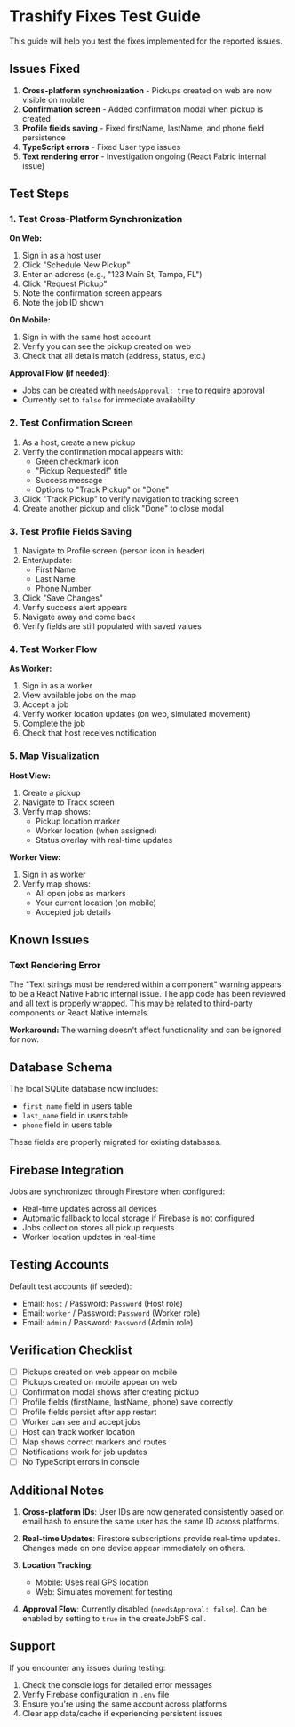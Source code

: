 # Trashify Fixes Test Guide

This guide will help you test the fixes implemented for the reported issues.

## Issues Fixed

1. **Cross-platform synchronization** - Pickups created on web are now visible on mobile
2. **Confirmation screen** - Added confirmation modal when pickup is created
3. **Profile fields saving** - Fixed firstName, lastName, and phone field persistence
4. **TypeScript errors** - Fixed User type issues
5. **Text rendering error** - Investigation ongoing (React Fabric internal issue)

## Test Steps

### 1. Test Cross-Platform Synchronization

**On Web:**
1. Sign in as a host user
2. Click "Schedule New Pickup"
3. Enter an address (e.g., "123 Main St, Tampa, FL")
4. Click "Request Pickup"
5. Note the confirmation screen appears
6. Note the job ID shown

**On Mobile:**
1. Sign in with the same host account
2. Verify you can see the pickup created on web
3. Check that all details match (address, status, etc.)

**Approval Flow (if needed):**
- Jobs can be created with `needsApproval: true` to require approval
- Currently set to `false` for immediate availability

### 2. Test Confirmation Screen

1. As a host, create a new pickup
2. Verify the confirmation modal appears with:
   - Green checkmark icon
   - "Pickup Requested!" title
   - Success message
   - Options to "Track Pickup" or "Done"
3. Click "Track Pickup" to verify navigation to tracking screen
4. Create another pickup and click "Done" to close modal

### 3. Test Profile Fields Saving

1. Navigate to Profile screen (person icon in header)
2. Enter/update:
   - First Name
   - Last Name  
   - Phone Number
3. Click "Save Changes"
4. Verify success alert appears
5. Navigate away and come back
6. Verify fields are still populated with saved values

### 4. Test Worker Flow

**As Worker:**
1. Sign in as a worker
2. View available jobs on the map
3. Accept a job
4. Verify worker location updates (on web, simulated movement)
5. Complete the job
6. Check that host receives notification

### 5. Map Visualization

**Host View:**
1. Create a pickup
2. Navigate to Track screen
3. Verify map shows:
   - Pickup location marker
   - Worker location (when assigned)
   - Status overlay with real-time updates

**Worker View:**
1. Sign in as worker
2. Verify map shows:
   - All open jobs as markers
   - Your current location (on mobile)
   - Accepted job details

## Known Issues

### Text Rendering Error
The "Text strings must be rendered within a <Text> component" warning appears to be a React Native Fabric internal issue. The app code has been reviewed and all text is properly wrapped. This may be related to third-party components or React Native internals.

**Workaround:** The warning doesn't affect functionality and can be ignored for now.

## Database Schema

The local SQLite database now includes:
- `first_name` field in users table
- `last_name` field in users table  
- `phone` field in users table

These fields are properly migrated for existing databases.

## Firebase Integration

Jobs are synchronized through Firestore when configured:
- Real-time updates across all devices
- Automatic fallback to local storage if Firebase is not configured
- Jobs collection stores all pickup requests
- Worker location updates in real-time

## Testing Accounts

Default test accounts (if seeded):
- Email: `host` / Password: `Password` (Host role)
- Email: `worker` / Password: `Password` (Worker role)
- Email: `admin` / Password: `Password` (Admin role)

## Verification Checklist

- [ ] Pickups created on web appear on mobile
- [ ] Pickups created on mobile appear on web
- [ ] Confirmation modal shows after creating pickup
- [ ] Profile fields (firstName, lastName, phone) save correctly
- [ ] Profile fields persist after app restart
- [ ] Worker can see and accept jobs
- [ ] Host can track worker location
- [ ] Map shows correct markers and routes
- [ ] Notifications work for job updates
- [ ] No TypeScript errors in console

## Additional Notes

1. **Cross-platform IDs**: User IDs are now generated consistently based on email hash to ensure the same user has the same ID across platforms.

2. **Real-time Updates**: Firestore subscriptions provide real-time updates. Changes made on one device appear immediately on others.

3. **Location Tracking**: 
   - Mobile: Uses real GPS location
   - Web: Simulates movement for testing

4. **Approval Flow**: Currently disabled (`needsApproval: false`). Can be enabled by setting to `true` in the createJobFS call.

## Support

If you encounter any issues during testing:
1. Check the console logs for detailed error messages
2. Verify Firebase configuration in `.env` file
3. Ensure you're using the same account across platforms
4. Clear app data/cache if experiencing persistent issues
